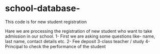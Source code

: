 # school-database-
This code is for new student registration


Hare we are processing the registration of new student who want to take admission in our school.
1- First we are asking some questions like- name, last name, contact details etc.
2- Fee deposit
3-class teacher / study
4-Principal to check the performance of the student
